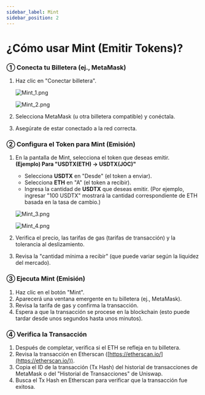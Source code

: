 ```yaml
---
sidebar_label: Mint
sidebar_position: 2
---
```


# ¿Cómo usar Mint (Emitir Tokens)?

### **① Conecta tu Billetera (ej., MetaMask)**

1. Haz clic en "Conectar billetera".
    
    ![Mint_1.png](/img/docs/Mint_1.png)
    
    ![Mint_2.png](/img/docs/Mint_2.png)
    
2. Selecciona MetaMask (u otra billetera compatible) y conéctala.
3. Asegúrate de estar conectado a la red correcta.

### **② Configura el Token para Mint (Emisión)**

1. En la pantalla de Mint, selecciona el token que deseas emitir.  
   **(Ejemplo) Para "USDTX(ETH) → USDTX(JOC)"**  
   - Selecciona **USDTX** en "Desde" (el token a enviar).  
   - Selecciona **ETH** en "A" (el token a recibir).  
   - Ingresa la cantidad de **USDTX** que deseas emitir. (Por ejemplo, ingresar "100 USDTX" mostrará la cantidad correspondiente de ETH basada en la tasa de cambio.)
    
    ![Mint_3.png](/img/docs/Mint_3.png)

    ![Mint_4.png](/img/docs/Mint_4.png)
        
2. Verifica el precio, las tarifas de gas (tarifas de transacción) y la tolerancia al deslizamiento.  
3. Revisa la "cantidad mínima a recibir" (que puede variar según la liquidez del mercado).

### **③ Ejecuta Mint (Emisión)**

1. Haz clic en el botón "Mint".  
2. Aparecerá una ventana emergente en tu billetera (ej., MetaMask).  
3. Revisa la tarifa de gas y confirma la transacción.  
4. Espera a que la transacción se procese en la blockchain (esto puede tardar desde unos segundos hasta unos minutos).

### **④ Verifica la Transacción**

1. Después de completar, verifica si el ETH se refleja en tu billetera.  
2. Revisa la transacción en Etherscan ([https://etherscan.io/](https://etherscan.io/)).  
3. Copia el ID de la transacción (Tx Hash) del historial de transacciones de MetaMask o del "Historial de Transacciones" de Uniswap.  
4. Busca el Tx Hash en Etherscan para verificar que la transacción fue exitosa.